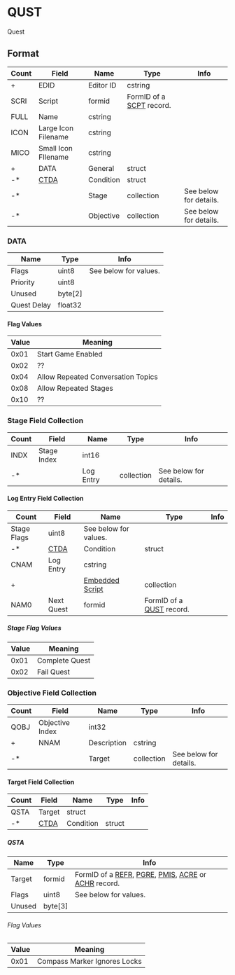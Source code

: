 QUST
====

Quest

## Format

Count | Field | Name | Type | Info
------|-------|------|------|-----
+ | EDID | Editor ID | cstring |
 | SCRI | Script | formid | FormID of a [SCPT](SCPT.md) record.
 | FULL | Name | cstring |
 | ICON | Large Icon Filename | cstring |
 | MICO | Small Icon FIlename | cstring |
+ | DATA | General | struct |
-* | [CTDA](Fields/CTDA.md) | Condition | struct |
-* | | Stage | collection | See below for details.
-* | | Objective | collection | See below for details.

### DATA

Name | Type | Info
-----|------|-----
Flags | uint8 | See below for values.
Priority | uint8 |
Unused | byte[2] |
Quest Delay | float32 |

#### Flag Values

Value | Meaning
------|--------
0x01 | Start Game Enabled
0x02 | ??
0x04 | Allow Repeated Conversation Topics
0x08 | Allow Repeated Stages
0x10 | ??

### Stage Field Collection

Count | Field | Name | Type | Info
------|-------|------|------|-----
 | INDX | Stage Index | int16 |
-* | | Log Entry | collection | See below for details.

#### Log Entry Field Collection

Count | Field | Name | Type | Info
------|-------|------|------|-----
 | Stage Flags | uint8 | See below for values.
-* | [CTDA](Fields/CTDA.md) | Condition | struct |
 | CNAM | Log Entry | cstring |
+ | | [Embedded Script](Fields/Script.md) | collection |
 | NAM0 | Next Quest | formid | FormID of a [QUST](QUST.md) record.

##### Stage Flag Values

Value | Meaning
------|--------
0x01 | Complete Quest
0x02 | Fail Quest

### Objective Field Collection

Count | Field | Name | Type | Info
------|-------|------|------|-----
 | QOBJ | Objective Index | int32 |
+ | NNAM | Description | cstring |
-* | | Target | collection | See below for details.

#### Target Field Collection

Count | Field | Name | Type | Info
------|-------|------|------|-----
 | QSTA | Target | struct |
-* | [CTDA](Fields/CTDA.md) | Condition | struct |

##### QSTA

Name | Type | Info
-----|------|-----
Target | formid | FormID of a [REFR](REFR.md), [PGRE](PGRE.md), [PMIS](PMIS.md), [ACRE](ACRE.md) or [ACHR](ACHR.md) record.
Flags | uint8 | See below for values.
Unused | byte[3] |

###### Flag Values

Value | Meaning
------|--------
0x01 | Compass Marker Ignores Locks
